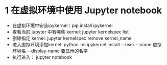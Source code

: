 # 1 在虚拟环境中使用 Jupyter notebook

- 在虚拟环境中安装ipykernel：pip install ipykernel
- 查看当前 jupyter 中有哪些 kernel: jupyter kernelspec list
- 删除指定 kernel: jupyter kernelspec remove kernel_name
- 进入虚拟环境添加kernel: python -m ipykernel install --user --name 虚拟环境名 --display-name 要显示的名字
- 执行进入： jupyter notebook